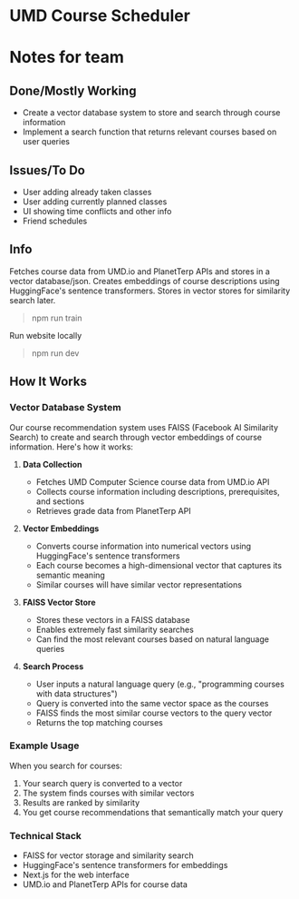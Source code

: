 # UMD Course Scheduler

# Notes for team

## Done/Mostly Working
- Create a vector database system to store and search through course information
- Implement a search function that returns relevant courses based on user queries

## Issues/To Do
- User adding already taken classes
- User adding currently planned classes
- UI showing time conflicts and other info
- Friend schedules


## Info

Fetches course data from UMD.io and PlanetTerp APIs and stores in a vector database/json.
Creates embeddings of course descriptions using HuggingFace's sentence transformers.
Stores in vector stores for similarity search later.
> npm run train

Run website locally
> npm run dev

## How It Works

### Vector Database System
Our course recommendation system uses FAISS (Facebook AI Similarity Search) to create and search through vector embeddings of course information. Here's how it works:

1. **Data Collection**
   - Fetches UMD Computer Science course data from UMD.io API
   - Collects course information including descriptions, prerequisites, and sections
   - Retrieves grade data from PlanetTerp API

2. **Vector Embeddings**
   - Converts course information into numerical vectors using HuggingFace's sentence transformers
   - Each course becomes a high-dimensional vector that captures its semantic meaning
   - Similar courses will have similar vector representations

3. **FAISS Vector Store**
   - Stores these vectors in a FAISS database
   - Enables extremely fast similarity searches
   - Can find the most relevant courses based on natural language queries

4. **Search Process**
   - User inputs a natural language query (e.g., "programming courses with data structures")
   - Query is converted into the same vector space as the courses
   - FAISS finds the most similar course vectors to the query vector
   - Returns the top matching courses

### Example Usage
When you search for courses:
1. Your search query is converted to a vector
2. The system finds courses with similar vectors
3. Results are ranked by similarity
4. You get course recommendations that semantically match your query

### Technical Stack
- FAISS for vector storage and similarity search
- HuggingFace's sentence transformers for embeddings
- Next.js for the web interface
- UMD.io and PlanetTerp APIs for course data
